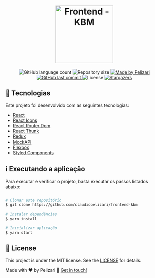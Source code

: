 
<h1 align="center">
    <img alt="Frontend - KBM" title="Frontend - KBM" src=".images/logo-kabum-black.png" width="184px" />
</h1>


<p align="center">
  <img alt="GitHub language count" src="https://img.shields.io/github/languages/count/claudiopelizari/frontend-kbm?color=%2304D361">

  <img alt="Repository size" src="https://img.shields.io/github/repo-size/claudiopelizari/frontend-kbm">
	
  <a href="https://www.linkedin.com/in/pelizari/">
    <img alt="Made by Pelizari" src="https://img.shields.io/badge/made%20by-Pelizari-%2304D361">
  </a>

  <a href="https://github.com/claudiopelizari/frontend-kbm/commits/master">
    <img alt="GitHub last commit" src="https://img.shields.io/github/last-commit/claudiopelizari/frontend-kbm">
  </a>

  <img alt="License" src="https://img.shields.io/badge/license-MIT-brightgreen">
   <a href="https://github.com/claudiopelizari/frontend-kbm/stargazers">
    <img alt="Stargazers" src="https://img.shields.io/github/stars/claudiopelizari/frontend-kbm?style=social">
  </a>
</p>


## :rocket: Tecnologias

Este projeto foi desenvolvido com as seguintes tecnologias:

- [React][reactjs]
- [React Icons][react-icons]
- [React Router Dom][rrd]
- [React Thunk][rt]
- [Redux][redux]
- [MockAPI][mock]
- [Flexbox][flexbox]
- [Styled Components][stylecomponents]

## :information_source: Executando a aplicação

Para executar e verificar o projeto, basta executar os passos listados abaixo:

```bash

# Clonar este repositório
$ git clone https://github.com/claudiopelizari/frontend-kbm

# Instalar dependências
$ yarn install

# Inicializar aplicação
$ yarn start
```


## :memo: License

This project is under the MIT license. See the [LICENSE](LICENSE.md) for details.


Made with ♥ by Pelizari :wave: [Get in touch!](https://www.linkedin.com/in/pelizari/)

[reactjs]: https://reactjs.org
[react-icons]: https://react-icons.github.io/react-icons/
[rrd]: https://reactrouter.com/web/guides/quick-start
[rt]: https://github.com/reduxjs/redux-thunk
[redux]: https://redux.js.org/
[mock]: https://www.mockapi.io
[flexbox]: https://flexbox.help/
[stylecomponents]: https://styled-components.com/
[yarn]: https://yarnpkg.com/
[vs]: https://code.visualstudio.com/
[vceditconfig]: https://marketplace.visualstudio.com/items?itemName=EditorConfig.EditorConfig
[vceslint]: https://marketplace.visualstudio.com/items?itemName=dbaeumer.vscode-eslint
[prettier]: https://marketplace.visualstudio.com/items?itemName=esbenp.prettier-vscode
